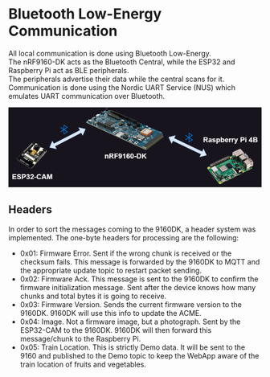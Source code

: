 # Bluetooth Low-Energy Communication
All local communication is done using Bluetooth Low-Energy.  
The nRF9160-DK acts as the Bluetooth Central, while the ESP32 and Raspberry Pi act as BLE peripherals.  
The peripherals advertise their data while the central scans for it. Communication is done using the Nordic UART Service (NUS) which emulates UART communication over Bluetooth.  

![Bluetooth Image](../images/Bluetooth.png)

## Headers
In order to sort the messages coming to the 9160DK, a header system was implemented. The one-byte headers for processing are the following:
- 0x01: Firmware Error. Sent if the wrong chunk is received or the checksum fails. This message is forwarded by the 9160DK to MQTT and the appropriate update topic to restart packet sending.
- 0x02: Firmware Ack. This message is sent to the 9160DK to confirm the firmware initialization message. Sent after the device knows how many chunks and total bytes it is going to receive.
- 0x03: Firmware Version. Sends the current firmware version to the 9160DK. 9160DK will use this info to update the ACME.
- 0x04: Image. Not a firmware image, but a photograph. Sent by the ESP32-CAM to the 9160DK. 9160DK will then forward this message/chunk to the Raspberry Pi.
- 0x05: Train Location. This is strictly Demo data. It will be sent to the 9160 and published to the Demo topic to keep the WebApp aware of the train location of fruits and vegetables.
